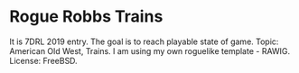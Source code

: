 # Rogue Robbs Trains

It is 7DRL 2019 entry. The goal is to reach playable state of game. Topic: American Old West, Trains. I am using my own roguelike template - RAWIG. License: FreeBSD.